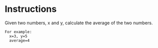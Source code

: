 # Instructions

Given two numbers, x and y, calculate the average of the two numbers.

```text
For example:
  x=3, y=5
  average=4
```